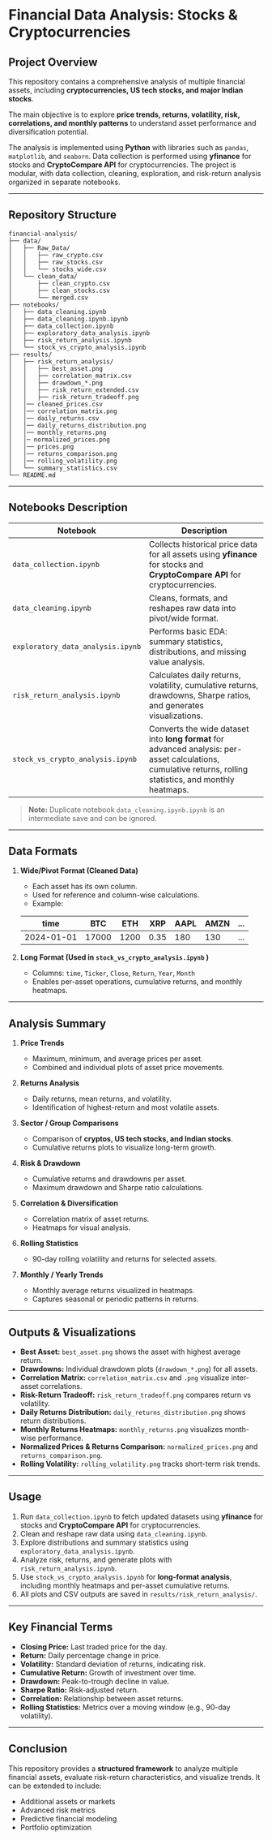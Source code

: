 # Financial Data Analysis: Stocks & Cryptocurrencies

## Project Overview

This repository contains a comprehensive analysis of multiple financial assets, including **cryptocurrencies, US tech stocks, and major Indian stocks**.

The main objective is to explore **price trends, returns, volatility, risk, correlations, and monthly patterns** to understand asset performance and diversification potential.

The analysis is implemented using **Python** with libraries such as `pandas`, `matplotlib`, and `seaborn`. Data collection is performed using **yfinance** for stocks and **CryptoCompare API** for cryptocurrencies. The project is modular, with data collection, cleaning, exploration, and risk-return analysis organized in separate notebooks.

---

## Repository Structure

```
financial-analysis/
├── data/
│   ├── Raw_Data/
│   │   ├── raw_crypto.csv
│   │   ├── raw_stocks.csv
│   │   └── stocks_wide.csv
│   └── clean_data/
│       ├── clean_crypto.csv
│       ├── clean_stocks.csv
│       └── merged.csv
├── notebooks/
│   ├── data_cleaning.ipynb
│   ├── data_cleaning.ipynb.ipynb
│   ├── data_collection.ipynb
│   ├── exploratory_data_analysis.ipynb
│   ├── risk_return_analysis.ipynb
│   └── stock_vs_crypto_analysis.ipynb
├── results/
│   ├── risk_return_analysis/
│   │   ├── best_asset.png
│   │   ├── correlation_matrix.csv
│   │   ├── drawdown_*.png
│   │   ├── risk_return_extended.csv
│   │   ├── risk_return_tradeoff.png
│   │── cleaned_prices.csv
│   │── correlation_matrix.png
│   │── daily_returns.csv
│   │── daily_returns_distribution.png
│   │── monthly_returns.png
│   │─ normalized_prices.png
│   │── prices.png
│   │── returns_comparison.png
│   │── rolling_volatility.png
│   └── summary_statistics.csv
└── README.md
```

---

## Notebooks Description

| Notebook                          | Description                                                                                                                                                 |
| --------------------------------- | ----------------------------------------------------------------------------------------------------------------------------------------------------------- |
| `data_collection.ipynb`           | Collects historical price data for all assets using **yfinance** for stocks and **CryptoCompare API** for cryptocurrencies.                                 |
| `data_cleaning.ipynb`             | Cleans, formats, and reshapes raw data into pivot/wide format.                                                                                              |
| `exploratory_data_analysis.ipynb` | Performs basic EDA: summary statistics, distributions, and missing value analysis.                                                                          |
| `risk_return_analysis.ipynb`      | Calculates daily returns, volatility, cumulative returns, drawdowns, Sharpe ratios, and generates visualizations.                                           |
| `stock_vs_crypto_analysis.ipynb`  | Converts the wide dataset into **long format** for advanced analysis: per-asset calculations, cumulative returns, rolling statistics, and monthly heatmaps. |

> **Note:** Duplicate notebook `data_cleaning.ipynb.ipynb` is an intermediate save and can be ignored.

---

## Data Formats

1. **Wide/Pivot Format (Cleaned Data)**

   * Each asset has its own column.
   * Used for reference and column-wise calculations.
   * Example:

   | time       | BTC   | ETH  | XRP  | AAPL | AMZN | ... |
   | ---------- | ----- | ---- | ---- | ---- | ---- | --- |
   | 2024-01-01 | 17000 | 1200 | 0.35 | 180  | 130  | ... |

2. **Long Format (Used in `stock_vs_crypto_analysis.ipynb` )**

   * Columns: `time`, `Ticker`, `Close`, `Return`, `Year`, `Month`
   * Enables per-asset operations, cumulative returns, and monthly heatmaps.

---

## Analysis Summary

1. **Price Trends**

   * Maximum, minimum, and average prices per asset.
   * Combined and individual plots of asset price movements.

2. **Returns Analysis**

   * Daily returns, mean returns, and volatility.
   * Identification of highest-return and most volatile assets.

3. **Sector / Group Comparisons**

   * Comparison of **cryptos, US tech stocks, and Indian stocks**.
   * Cumulative returns plots to visualize long-term growth.

4. **Risk & Drawdown**

   * Cumulative returns and drawdowns per asset.
   * Maximum drawdown and Sharpe ratio calculations.

5. **Correlation & Diversification**

   * Correlation matrix of asset returns.
   * Heatmaps for visual analysis.

6. **Rolling Statistics**

   * 90-day rolling volatility and returns for selected assets.

7. **Monthly / Yearly Trends**

   * Monthly average returns visualized in heatmaps.
   * Captures seasonal or periodic patterns in returns.

---

## Outputs & Visualizations

* **Best Asset:** `best_asset.png` shows the asset with highest average return.
* **Drawdowns:** Individual drawdown plots (`drawdown_*.png`) for all assets.
* **Correlation Matrix:** `correlation_matrix.csv` and `.png` visualize inter-asset correlations.
* **Risk-Return Tradeoff:** `risk_return_tradeoff.png` compares return vs volatility.
* **Daily Returns Distribution:** `daily_returns_distribution.png` shows return distributions.
* **Monthly Returns Heatmaps:** `monthly_returns.png` visualizes month-wise performance.
* **Normalized Prices & Returns Comparison:** `normalized_prices.png` and `returns_comparison.png`.
* **Rolling Volatility:** `rolling_volatility.png` tracks short-term risk trends.

---

## Usage

1. Run `data_collection.ipynb` to fetch updated datasets using **yfinance** for stocks and **CryptoCompare API** for cryptocurrencies.
2. Clean and reshape raw data using `data_cleaning.ipynb`.
3. Explore distributions and summary statistics using `exploratory_data_analysis.ipynb`.
4. Analyze risk, returns, and generate plots with `risk_return_analysis.ipynb`.
5. Use `stock_vs_crypto_analysis.ipynb` for **long-format analysis**, including monthly heatmaps and per-asset cumulative returns.
6. All plots and CSV outputs are saved in `results/risk_return_analysis/`.

---

## Key Financial Terms

* **Closing Price:** Last traded price for the day.
* **Return:** Daily percentage change in price.
* **Volatility:** Standard deviation of returns, indicating risk.
* **Cumulative Return:** Growth of investment over time.
* **Drawdown:** Peak-to-trough decline in value.
* **Sharpe Ratio:** Risk-adjusted return.
* **Correlation:** Relationship between asset returns.
* **Rolling Statistics:** Metrics over a moving window (e.g., 90-day volatility).

---

## Conclusion

This repository provides a **structured framework** to analyze multiple financial assets, evaluate risk-return characteristics, and visualize trends. It can be extended to include:

* Additional assets or markets
* Advanced risk metrics
* Predictive financial modeling
* Portfolio optimization